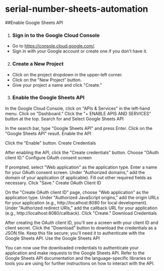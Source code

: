 # serial-number-sheets-automation

##Enable Google Sheets API
1. ### Sign in to the Google Cloud Console
  - Go to https://console.cloud.google.com/.
  - Sign in with your Google account or create one if you don't have it.
2. ### Create a New Project
  - Click on the project dropdown in the upper-left corner.
  - Click on the "New Project" button.
  - Give your project a name and click "Create."
3. ### Enable the Google Sheets API

In the Google Cloud Console, click on "APIs & Services" in the left-hand menu.
Click on "Dashboard."
Click the "+ ENABLE APIS AND SERVICES" button at the top.
Search for and Select Google Sheets API

In the search bar, type "Google Sheets API" and press Enter.
Click on the "Google Sheets API" result.
Enable the API

Click the "Enable" button.
Create Credentials

After enabling the API, click the "Create credentials" button.
Choose "OAuth client ID."
Configure OAuth consent screen

If prompted, select "Web application" as the application type.
Enter a name for your OAuth consent screen.
Under "Authorized domains," add the domain of your application (if applicable).
Fill out other required fields as necessary.
Click "Save."
Create OAuth Client ID

On the "Create OAuth client ID" page, choose "Web application" as the application type.
Under "Authorized JavaScript origins," add the origin URLs for your application (e.g., http://localhost:8080 for local development).
Under "Authorized redirect URIs," add the callback URL for your application (e.g., http://localhost:8080/callback).
Click "Create."
Download Credentials

After creating the OAuth client ID, you'll see a screen with your client ID and client secret.
Click the "Download" button to download the credentials as a JSON file. Keep this file secure; you'll need it to authenticate with the Google Sheets API.
Use the Google Sheets API

You can now use the downloaded credentials to authenticate your application and make requests to the Google Sheets API. Refer to the Google Sheets API documentation and the language-specific libraries or tools you are using for further instructions on how to interact with the API.
